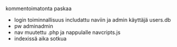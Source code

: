 kommentoimatonta paskaa

  * login toiminnallisuus includattu naviin ja admin käyttäjä users.db
  * pw adminadmin
  * nav muutettu .php ja nappulalle navcripts.js
  * indexissä aika sotkua
